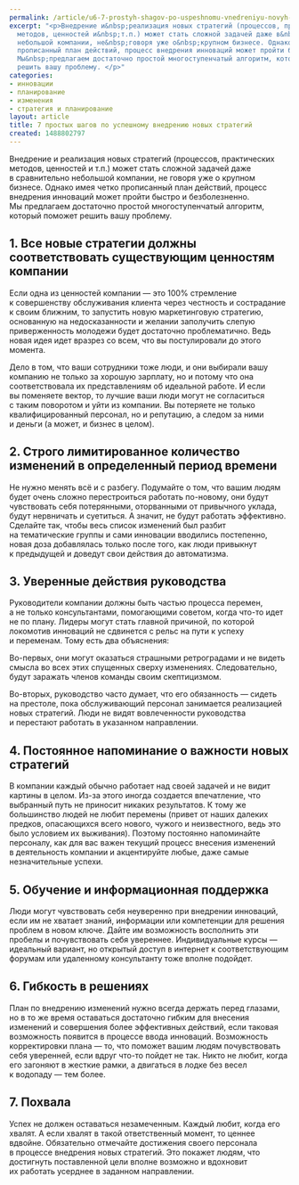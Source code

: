```yaml
---
permalink: /article/u6-7-prostyh-shagov-po-uspeshnomu-vnedreniyu-novyh-strategiy
excerpt: "<p>Внедрение и&nbsp;реализация новых стратегий (процессов, практических
  методов, ценностей и&nbsp;т.п.) может стать сложной задачей даже в&nbsp;сравнительно
  небольшой компании, не&nbsp;говоря уже о&nbsp;крупном бизнесе. Однако имея четко
  прописанный план действий, процесс внедрения инноваций может пройти быстро и&nbsp;безболезненно.
  Мы&nbsp;предлагаем достаточно простой многоступенчатый алгоритм, который поможет
  решить вашу проблему. </p>"
categories:
- инновации
- планирование
- изменения
- стратегия и планирование
layout: article
title: 7 простых шагов по успешному внедрению новых стратегий
created: 1488802797
---
```

Внедрение и реализация новых стратегий (процессов, практических методов, ценностей и т.п.) может стать сложной задачей даже в сравнительно небольшой компании, не говоря уже о крупном бизнесе. Однако имея четко прописанный план действий, процесс внедрения инноваций может пройти быстро и безболезненно. Мы предлагаем достаточно простой многоступенчатый алгоритм, который поможет решить вашу проблему.

## 1. Все новые стратегии должны соответствовать существующим ценностям компании ##

Если одна из ценностей компании — это 100% стремление к совершенству обслуживания клиента через честность и сострадание к своим ближним, то запустить новую маркетинговую стратегию, основанную на недосказанности и желании заполучить слепую приверженность молодежи будет достаточно проблематично. Ведь новая идея идет вразрез со всем, что вы постулировали до этого момента.

Дело в том, что ваши сотрудники тоже люди, и они выбирали вашу компанию не только за хорошую зарплату, но и потому что она соответствовала их представлениям об идеальной работе. И если вы поменяете вектор, то лучшие ваши люди могут не согласиться с таким поворотом и уйти из компании. Вы потеряете не только квалифицированный персонал, но и репутацию, а следом за ними и деньги (а может, и бизнес в целом).

## 2. Строго лимитированное количество изменений в определенный период времени ##

Не нужно менять всё и с разбегу. Подумайте о том, что вашим людям будет очень сложно перестроиться работать по-новому, они будут чувствовать себя потерянными, оторванными от привычного уклада, будут нервничать и суетиться. А значит, не будут работать эффективно. Сделайте так, чтобы весь список изменений был разбит на тематические группы и сами инновации вводились постепенно, новая доза добавлялась только после того, как люди привыкнут к предыдущей и доведут свои действия до автоматизма.

## 3. Уверенные действия руководства ##

Руководители компании должны быть частью процесса перемен, а не только консультантами, помогающими советом, когда что-то идет не по плану. Лидеры могут стать главной причиной, по которой локомотив инноваций не сдвинется с рельс на пути к успеху и переменам. Тому есть два объяснения:

Во-первых, они могут оказаться страшными ретроградами и не видеть смысла во всех этих спущенных сверху изменениях. Следовательно, будут заражать членов команды своим скептицизмом.

Во-вторых, руководство часто думает, что его обязанность — сидеть на престоле, пока обслуживающий персонал занимается реализацией новых стратегий. Люди не видят вовлеченности руководства и перестают работать в указанном направлении.

## 4. Постоянное напоминание о важности новых стратегий ##

В компании каждый обычно работает над своей задачей и не видит картины в целом. Из-за этого иногда создается впечатление, что выбранный путь не приносит никаких результатов. К тому же большинство людей не любит перемены (привет от наших далеких предков, опасающихся всего нового, чужого и неизвестного, ведь это было условием их выживания). Поэтому постоянно напоминайте персоналу, как для вас важен текущий процесс внесения изменений в деятельность компании и акцентируйте любые, даже самые незначительные успехи.

## 5. Обучение и информационная поддержка ##

Люди могут чувствовать себя неуверенно при внедрении инноваций, если им не хватает знаний, информации или компетенции для решения проблем в новом ключе. Дайте им возможность восполнить эти пробелы и почувствовать себя увереннее. Индивидуальные курсы — идеальный вариант, но открытый доступ в интернет к соответствующим форумам или удаленному консультанту тоже вполне подойдет.

## 6. Гибкость в решениях ##

План по внедрению изменений нужно всегда держать перед глазами, но в то же время оставаться достаточно гибким для внесения изменений и совершения более эффективных действий, если таковая возможность появится в процессе ввода инноваций. Возможность корректировки плана — то, что поможет вашим людям почувствовать себя уверенней, если вдруг что-то пойдет не так. Никто не любит, когда его загоняют в жесткие рамки, а двигаться в лодке без весел к водопаду — тем более.

## 7. Похвала ##

Успех не должен оставаться незамеченным. Каждый любит, когда его хвалят. А если хвалят в такой ответственный момент, то ценнее вдвойне. Обязательно отмечайте достижения своего персонала в процессе внедрения новых стратегий. Это покажет людям, что достигнуть поставленной цели вполне возможно и вдохновит их работать усерднее в заданном направлении.
